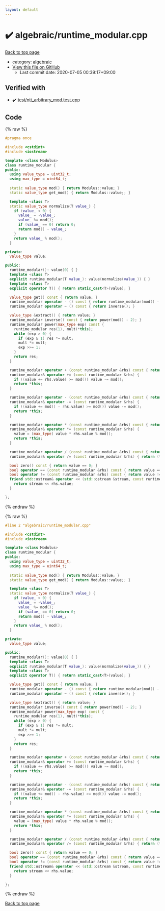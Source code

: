```yaml
---
layout: default
---
```


<!-- mathjax config similar to math.stackexchange -->
<script type="text/javascript" async
  src="https://cdnjs.cloudflare.com/ajax/libs/mathjax/2.7.5/MathJax.js?config=TeX-MML-AM_CHTML">
</script>
<script type="text/x-mathjax-config">
  MathJax.Hub.Config({
    TeX: { equationNumbers: { autoNumber: "AMS" }},
    tex2jax: {
      inlineMath: [ ['$','$'] ],
      processEscapes: true
    },
    "HTML-CSS": { matchFontHeight: false },
    displayAlign: "left",
    displayIndent: "2em"
  });
</script>

<script type="text/javascript" src="https://cdnjs.cloudflare.com/ajax/libs/jquery/3.4.1/jquery.min.js"></script>
<script src="https://cdn.jsdelivr.net/npm/jquery-balloon-js@1.1.2/jquery.balloon.min.js" integrity="sha256-ZEYs9VrgAeNuPvs15E39OsyOJaIkXEEt10fzxJ20+2I=" crossorigin="anonymous"></script>
<script type="text/javascript" src="../../assets/js/copy-button.js"></script>
<link rel="stylesheet" href="../../assets/css/copy-button.css" />


# :heavy_check_mark: algebraic/runtime_modular.cpp

<a href="../../index.html">Back to top page</a>

* category: <a href="../../index.html#c7f6ad568392380a8f4b4cecbaccb64c">algebraic</a>
* <a href="{{ site.github.repository_url }}/blob/master/algebraic/runtime_modular.cpp">View this file on GitHub</a>
    - Last commit date: 2020-07-05 00:39:17+09:00




## Verified with

* :heavy_check_mark: <a href="../../verify/test/ntt_arbitrary_mod.test.cpp.html">test/ntt_arbitrary_mod.test.cpp</a>


## Code

<a id="unbundled"></a>
{% raw %}
```cpp
#pragma once

#include <cstdint>
#include <iostream>

template <class Modulus>
class runtime_modular {
public:
  using value_type = uint32_t;
  using max_type = uint64_t;
  
  static value_type mod() { return Modulus::value; } 
  static value_type get_mod() { return Modulus::value;; }

  template <class T>
  static value_type normalize(T value_) {
    if (value_ < 0) {
      value_ = -value_;
      value_ %= mod();
      if (value_ == 0) return 0;
      return mod() - value_;
    }
    return value_ % mod();
  }

private:
  value_type value;

public:
  runtime_modular(): value(0) { }
  template <class T>
  explicit runtime_modular(T value_): value(normalize(value_)) { }
  template <class T>
  explicit operator T() { return static_cast<T>(value); }

  value_type get() const { return value; }
  runtime_modular operator - () const { return runtime_modular(mod() - value); }
  runtime_modular operator ~ () const { return inverse(); }

  value_type &extract() { return value; }
  runtime_modular inverse() const { return power(mod() - 2); }
  runtime_modular power(max_type exp) const {
    runtime_modular res(1), mult(*this);
    while (exp > 0) {
      if (exp & 1) res *= mult;
      mult *= mult;
      exp >>= 1;
    }
    return res;
  }

  runtime_modular operator + (const runtime_modular &rhs) const { return runtime_modular(*this) += rhs; }
  runtime_modular& operator += (const runtime_modular &rhs) { 
    if ((value += rhs.value) >= mod()) value -= mod(); 
    return *this; 
  }

  runtime_modular operator - (const runtime_modular &rhs) const { return runtime_modular(*this) -= rhs; }
  runtime_modular& operator -= (const runtime_modular &rhs) { 
    if ((value += mod() - rhs.value) >= mod()) value -= mod(); 
    return *this; 
  }

  runtime_modular operator * (const runtime_modular &rhs) const { return runtime_modular(*this) *= rhs; }
  runtime_modular& operator *= (const runtime_modular &rhs) { 
    value = (max_type) value * rhs.value % mod();
    return *this;
  }

  runtime_modular operator / (const runtime_modular &rhs) const { return runtime_modular(*this) /= rhs; }
  runtime_modular& operator /= (const runtime_modular &rhs) { return (*this) *= rhs.inverse(); }

  bool zero() const { return value == 0; }
  bool operator == (const runtime_modular &rhs) const { return value == rhs.value; }
  bool operator != (const runtime_modular &rhs) const { return value != rhs.value; }
  friend std::ostream& operator << (std::ostream &stream, const runtime_modular &rhs) {
    return stream << rhs.value;
  }

};

```
{% endraw %}

<a id="bundled"></a>
{% raw %}
```cpp
#line 2 "algebraic/runtime_modular.cpp"

#include <cstdint>
#include <iostream>

template <class Modulus>
class runtime_modular {
public:
  using value_type = uint32_t;
  using max_type = uint64_t;
  
  static value_type mod() { return Modulus::value; } 
  static value_type get_mod() { return Modulus::value;; }

  template <class T>
  static value_type normalize(T value_) {
    if (value_ < 0) {
      value_ = -value_;
      value_ %= mod();
      if (value_ == 0) return 0;
      return mod() - value_;
    }
    return value_ % mod();
  }

private:
  value_type value;

public:
  runtime_modular(): value(0) { }
  template <class T>
  explicit runtime_modular(T value_): value(normalize(value_)) { }
  template <class T>
  explicit operator T() { return static_cast<T>(value); }

  value_type get() const { return value; }
  runtime_modular operator - () const { return runtime_modular(mod() - value); }
  runtime_modular operator ~ () const { return inverse(); }

  value_type &extract() { return value; }
  runtime_modular inverse() const { return power(mod() - 2); }
  runtime_modular power(max_type exp) const {
    runtime_modular res(1), mult(*this);
    while (exp > 0) {
      if (exp & 1) res *= mult;
      mult *= mult;
      exp >>= 1;
    }
    return res;
  }

  runtime_modular operator + (const runtime_modular &rhs) const { return runtime_modular(*this) += rhs; }
  runtime_modular& operator += (const runtime_modular &rhs) { 
    if ((value += rhs.value) >= mod()) value -= mod(); 
    return *this; 
  }

  runtime_modular operator - (const runtime_modular &rhs) const { return runtime_modular(*this) -= rhs; }
  runtime_modular& operator -= (const runtime_modular &rhs) { 
    if ((value += mod() - rhs.value) >= mod()) value -= mod(); 
    return *this; 
  }

  runtime_modular operator * (const runtime_modular &rhs) const { return runtime_modular(*this) *= rhs; }
  runtime_modular& operator *= (const runtime_modular &rhs) { 
    value = (max_type) value * rhs.value % mod();
    return *this;
  }

  runtime_modular operator / (const runtime_modular &rhs) const { return runtime_modular(*this) /= rhs; }
  runtime_modular& operator /= (const runtime_modular &rhs) { return (*this) *= rhs.inverse(); }

  bool zero() const { return value == 0; }
  bool operator == (const runtime_modular &rhs) const { return value == rhs.value; }
  bool operator != (const runtime_modular &rhs) const { return value != rhs.value; }
  friend std::ostream& operator << (std::ostream &stream, const runtime_modular &rhs) {
    return stream << rhs.value;
  }

};

```
{% endraw %}

<a href="../../index.html">Back to top page</a>

